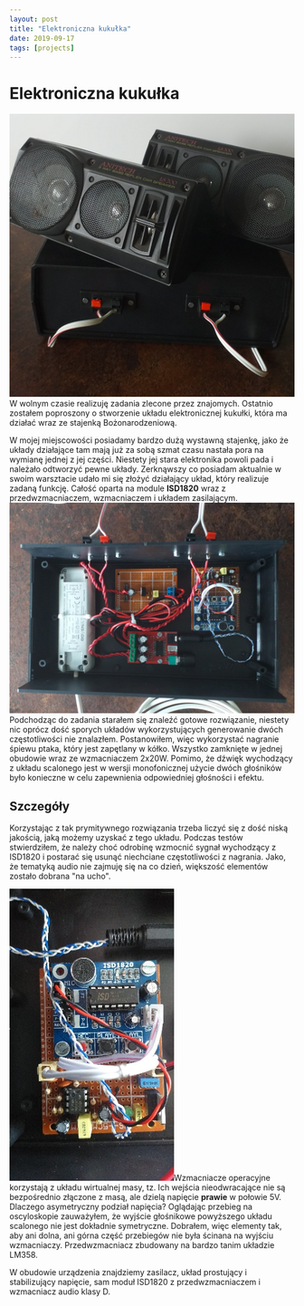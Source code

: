 ```yaml
---
layout: post
title: "Elektroniczna kukułka"
date: 2019-09-17
tags: [projects]
---
```

# Elektroniczna kukułka

![main](/images/maszyna_do_cwierkania/main.jpg)W wolnym czasie realizuję zadania zlecone przez znajomych. Ostatnio zostałem poproszony o stworzenie układu elektronicznej kukułki, która ma działać wraz ze stajenką Bożonarodzeniową. 

W mojej miejscowości posiadamy bardzo dużą wystawną stajenkę, jako że układy działające tam mają już za sobą szmat czasu nastała pora na wymianę jednej z jej części. Niestety jej stara elektronika powoli pada i należało odtworzyć pewne układy. Zerknąwszy co posiadam aktualnie w swoim warsztacie udało mi się złożyć działający układ, który realizuje zadaną funkcję. Całość oparta na module **ISD1820** wraz z przedwzmacniaczem, wzmacniaczem i układem zasilającym. 
![main](/images/maszyna_do_cwierkania/inside.jpg)
Podchodząc do zadania starałem się znaleźć gotowe rozwiązanie, niestety nic oprócz dość sporych układów wykorzystujących generowanie dwóch częstotliwości nie znalazłem. Postanowiłem, więc wykorzystać nagranie śpiewu ptaka, który jest zapętlany w kółko. Wszystko zamknięte w jednej obudowie wraz ze wzmacniaczem 2x20W. Pomimo, że  dźwięk wychodzący z układu scalonego jest w wersji monofonicznej użycie dwóch głośników było konieczne w celu zapewnienia odpowiedniej głośności i efektu. 

## Szczegóły

Korzystając z tak prymitywnego rozwiązania trzeba liczyć się z dość niską jakością, jaką możemy uzyskać z tego układu. Podczas testów stwierdziłem, że należy choć odrobinę wzmocnić sygnał wychodzący z ISD1820 i postarać się usunąć niechciane częstotliwości z nagrania. Jako, że tematyką audio nie zajmuję się na co dzień, większość elementów zostało dobrana "na ucho". 

![main](/images/maszyna_do_cwierkania/ISD1820.jpg)Wzmacniacze operacyjne korzystają z układu wirtualnej masy, tz. Ich wejścia nieodwracające nie są bezpośrednio złączone z masą, ale dzielą napięcie __prawie__ w połowie 5V. Dlaczego asymetryczny podział napięcia? Oglądając przebieg na oscyloskopie zauważyłem, że wyjście głośnikowe powyższego układu scalonego nie jest dokładnie symetryczne. Dobrałem, więc elementy tak, aby ani dolna, ani górna część przebiegów nie była ścinana na wyjściu wzmacniaczy. Przedwzmacniacz zbudowany na bardzo tanim układzie LM358.

W obudowie urządzenia znajdziemy zasilacz, układ prostujący i stabilizujący napięcie, sam moduł ISD1820 z przedwzmacniaczem i wzmacniacz audio klasy D.